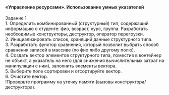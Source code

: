 #### «Управление ресурсами». Использование умных указателей  
Задание 1  
    1. Определить комбинированный (структурный) тип, содержащий информацию о студенте: фио, возраст, курс, группа. Разработать необходимые конструкторы, деструктор, оператор перегрузки.  
    2. Инициализировать список, хранящий данные структурного типа.  
    3. Разработать функтор сравнения, который позволит выбрать способ сравнения записей в массиве (по фио либо другому полю).  
    4. Создать вектор элементов структурного типа, поместив в контейнер не объект, а указатель на него (для снижения вычислительных затрат на манипуляции с ним), заполнить элементы вектора.  
    5. Выберите поле сортировки и отсортируйте вектор.  
    6. Очистите вектор.  
    !Проверьте программу на утечку памяти (вызовы конструктора/деструктора).  